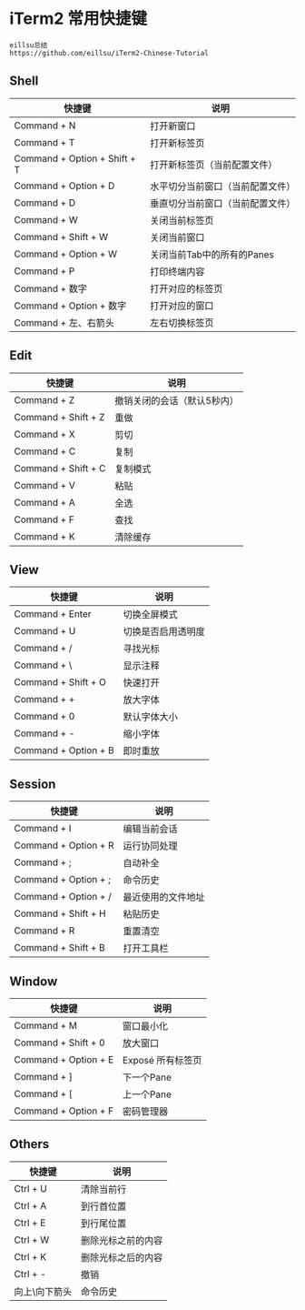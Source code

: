 # iTerm2 常用快捷键

```
eillsu总结
https://github.com/eillsu/iTerm2-Chinese-Tutorial
```

## Shell

| 快捷键                       | 说明                             |
| ---------------------------- | -------------------------------- |
| Command + N                  | 打开新窗口                       |
| Command + T                  | 打开新标签页                     |
| Command + Option + Shift + T | 打开新标签页（当前配置文件）     |
| Command + Option + D         | 水平切分当前窗口（当前配置文件） |
| Command + D                  | 垂直切分当前窗口（当前配置文件） |
| Command + W                  | 关闭当前标签页                   |
| Command + Shift + W          | 关闭当前窗口                     |
| Command + Option + W         | 关闭当前Tab中的所有的Panes       |
| Command + P                  | 打印终端内容                     |
| Command + 数字               | 打开对应的标签页                 |
| Command + Option + 数字      | 打开对应的窗口                   |
| Command + 左、右箭头         | 左右切换标签页                   |

## Edit

| 快捷键              | 说明                        |
| ------------------- | --------------------------- |
| Command + Z         | 撤销关闭的会话（默认5秒内） |
| Command + Shift + Z | 重做                        |
| Command + X         | 剪切                        |
| Command + C         | 复制                        |
| Command + Shift + C | 复制模式                    |
| Command + V         | 粘贴                        |
| Command + A         | 全选                        |
| Command + F         | 查找                        |
| Command + K         | 清除缓存                    |

## View

| 快捷键               | 说明               |
| -------------------- | ------------------ |
| Command + Enter      | 切换全屏模式       |
| Command + U          | 切换是否启用透明度 |
| Command + /          | 寻找光标           |
| Command + \          | 显示注释           |
| Command + Shift + O  | 快速打开           |
| Command + +          | 放大字体           |
| Command + 0          | 默认字体大小       |
| Command + -          | 缩小字体           |
| Command + Option + B | 即时重放           |

## Session

| 快捷键               | 说明               |
| -------------------- | ------------------ |
| Command + I          | 编辑当前会话       |
| Command + Option + R | 运行协同处理       |
| Command + ;          | 自动补全           |
| Command + Option + ; | 命令历史           |
| Command + Option + / | 最近使用的文件地址 |
| Command + Shift + H  | 粘贴历史           |
| Command + R          | 重置清空           |
| Command + Shift + B  | 打开工具栏         |

## Window

| 快捷键                | 说明              |
| --------------------- | ----------------- |
| Command + M           | 窗口最小化        |
| Command + Shift + 0   | 放大窗口          |
| Command  + Option + E | Exposé 所有标签页 |
| Command + ]           | 下一个Pane        |
| Command + [           | 上一个Pane        |
| Command + Option + F  | 密码管理器        |

## Others

| 快捷键        | 说明               |
| ------------- | ------------------ |
| Ctrl + U      | 清除当前行         |
| Ctrl + A      | 到行首位置         |
| Ctrl + E      | 到行尾位置         |
| Ctrl + W      | 删除光标之前的内容 |
| Ctrl + K      | 删除光标之后的内容 |
| Ctrl + -      | 撤销               |
| 向上\向下箭头 | 命令历史           |